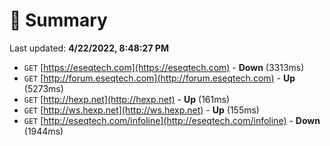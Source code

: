 # 📖 Summary
Last updated: **4/22/2022, 8:48:27 PM**

- `GET` [https://eseqtech.com](https://eseqtech.com) - **Down** (3313ms)
- `GET` [http://forum.eseqtech.com](http://forum.eseqtech.com) - **Up** (5273ms)
- `GET` [http://hexp.net](http://hexp.net) - **Up** (161ms)
- `GET` [http://ws.hexp.net](http://ws.hexp.net) - **Up** (155ms)
- `GET` [http://eseqtech.com/infoline](http://eseqtech.com/infoline) - **Down** (1944ms)
